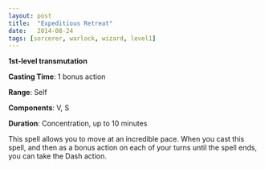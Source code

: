 ```yaml
---
layout: post
title:  "Expeditious Retreat"
date:   2014-08-24
tags: [sorcerer, warlock, wizard, level1]
---
```


**1st-level transmutation**

**Casting Time**: 1 bonus action

**Range**: Self

**Components**: V, S

**Duration**: Concentration, up to 10 minutes

This spell allows you to move at an incredible pace. When you cast this spell, and then as a bonus action on each of your turns until the spell ends, you can take the Dash action.